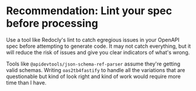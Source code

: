 # Recommendation: Lint your spec before processing

Use a tool like Redocly's lint to catch egregious issues in your OpenAPI spec before attempting to generate code. It may not catch everything, but it will reduce the risk of issues and give you clear indicators of what's wrong.

Tools like `@apidevtools/json-schema-ref-parser` assume they're getting valid schemas. Writing `oas2tb4fastify` to handle all the variations that are questionable but kind of look right and kind of work would require more time than I have.